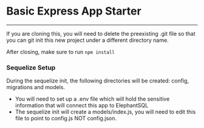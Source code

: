 # Basic Express App Starter
- - - -
If you are cloning this, you will need to delete the preexisting .git file so that you can git init this new project under a different directory name.

After closing, make sure to run `npm install`

### Sequelize Setup 
During the sequelize init, the following directories will be created: config, migrations and models.

* You will need to set up a .env file which will hold the sensitive information that will connect this app to ElephantSQL
* The sequelize init will create a models/index.js, you will need to edit this file to point to config.js NOT config.json.